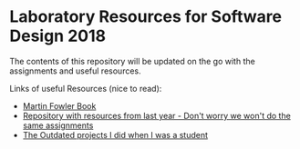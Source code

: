 # Laboratory Resources for Software Design 2018

The contents of this repository will be updated on the go with the assignments and useful resources.

Links of useful Resources (nice to read):

*	[Martin Fowler Book](http://disi.unal.edu.co/dacursci/sistemasycomputacion/docs/SWEBOK/Systems%20Engineering%20-%20EAA%20-%20Patterns%20of%20Enterprise%20Application%20Architecture%20-%20Addison%20Wesley.pdf "Martin Fowler PEAA")
*	[Repository with resources from last year - Don't worry we won't do the same assignments](https://github.com/SoftwareDesign2017/SoftwareDesign2017 "SoftwareDesign2017") 
*	[The Outdated projects I did when I was a student](https://github.com/buzea/Software-Design "Mambo Jambo Jibberish")